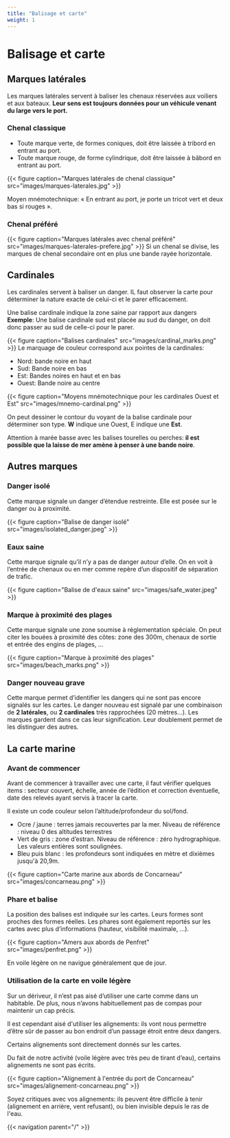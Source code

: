 ```yaml
---
title: "Balisage et carte"
weight: 1
---
```


# Balisage et carte

## Marques latérales
Les marques latérales servent à baliser les chenaux réservées aux voiliers et aux bateaux. **Leur sens est toujours données pour un véhicule venant du large vers le port.**

### Chenal classique

* Toute marque verte, de formes coniques, doit être laissée à tribord en entrant au port.
* Toute marque rouge, de forme cylindrique, doit être laissée à bâbord en entrant au port.

{{< figure caption="Marques latérales de chenal classique" src="images/marques-laterales.jpg" >}}

Moyen mnémotechnique: « En entrant au port, je porte un tricot vert et deux bas si rouges ».

### Chenal préféré
{{< figure caption="Marques latérales avec chenal préféré" src="images/marques-laterales-prefere.jpg" >}}
Si un chenal se divise, les marques de chenal secondaire ont en plus une bande rayée horizontale.

## Cardinales

Les cardinales servent à baliser un danger. IL faut observer la carte pour déterminer la nature exacte de celui-ci et le parer efficacement.

Une balise cardinale indique la zone saine par rapport aux dangers
**Exemple**: Une balise cardinale sud est placée au sud du danger, on doit donc passer au sud de celle-ci pour le parer.

{{< figure caption="Balises cardinales" src="images/cardinal_marks.png" >}}
Le marquage de couleur correspond aux pointes de la cardinales:

* Nord: bande noire en haut
* Sud: Bande noire en bas
* Est: Bandes noires en haut et en bas
* Ouest: Bande noire au centre

{{< figure caption="Moyens mnémotechnique pour les cardinales Ouest et Est" src="images/mnemo-cardinal.png" >}}

On peut dessiner le contour du voyant de la balise cardinale pour déterminer son type. **W** indique une Ouest, E indique une **Est**.

Attention à marée basse avec les balises tourelles ou perches: **il est possible que la laisse de mer amène à penser à une bande noire**.

## Autres marques
### Danger isolé
Cette marque signale un danger d’étendue restreinte. Elle est posée sur le danger ou à proximité.

{{< figure caption="Balise de danger isolé" src="images/isolated_danger.jpeg" >}}

### Eaux saine
Cette marque signale qu’il n’y a pas de danger autour d’elle. On en voit à l’entrée de chenaux ou en mer comme repère d’un dispositif de séparation de trafic.

{{< figure caption="Balise de d'eaux saine" src="images/safe_water.jpeg" >}}

### Marque à proximité des plages
Cette marque signale une zone soumise à réglementation spéciale. On peut citer les bouées à proximité des côtes: zone des 300m, chenaux de sortie et entrée des engins de plages, ...

{{< figure caption="Marque à proximité des plages" src="images/beach_marks.png" >}}

### Danger nouveau grave
Cette marque permet d’identifier les dangers qui ne sont pas encore signalés sur les cartes.
Le danger nouveau est signalé par une combinaison de **2 latérales**, ou **2 cardinales** très rapprochées (20 mètres...).
Les marques gardent dans ce cas leur signification. Leur doublement permet de les distinguer des autres.

## La carte marine

### Avant de commencer

Avant de commencer à travailler avec une carte, il faut vérifier quelques items : secteur couvert, échelle, année de l’édition et correction éventuelle, date des relevés ayant servis à tracer la carte.

Il existe un code couleur selon l’altitude/profondeur du sol/fond.

* Ocre / jaune : terres jamais recouvertes par la mer. Niveau de référence : niveau 0 des altitudes terrestres
* Vert de gris : zone d’estran. Niveau de référence : zéro hydrographique. Les valeurs entières sont soulignées.
* Bleu puis blanc : les profondeurs sont indiquées en mètre et dixièmes jusqu'à 20,9m.

{{< figure caption="Carte marine aux abords de Concarneau" src="images/concarneau.png" >}}

### Phare et balise

La position des balises est indiquée sur les cartes. Leurs formes sont proches des formes réelles. Les phares sont également reportés sur les cartes avec plus d’informations (hauteur, visibilité maximale, ...).

{{< figure caption="Amers aux abords de Penfret" src="images/penfret.png" >}}

En voile légère on ne navigue généralement que de jour.

### Utilisation de la carte en voile légère
Sur un dériveur, il n’est pas aisé d’utiliser une carte comme dans un habitable. De plus, nous n’avons habituellement pas de compas pour maintenir un cap précis.

Il est cependant aisé d'utiliser les alignements: ils vont nous permettre d’être sûr de passer au bon endroit d’un passage étroit entre deux dangers.

Certains alignements sont directement donnés sur les cartes.

Du fait de notre activité (voile légère avec très peu de tirant d’eau), certains alignements ne sont pas écrits.

{{< figure caption="Alignement à l'entrée du port de Concarneau" src="images/alignement-concarneau.png" >}}

Soyez critiques avec vos alignements: ils peuvent être difficile à tenir (alignement en arrière, vent refusant), ou bien invisible depuis le ras de l'eau.

{{< navigation parent="/" >}}
